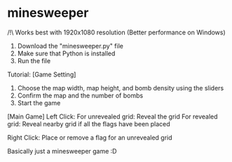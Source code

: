 # minesweeper
/!\ Works best with 1920x1080 resolution (Better performance on Windows)

1. Download the "minesweeper.py" file
2. Make sure that Python is installed
3. Run the file

Tutorial:
[Game Setting]
  1. Choose the map width, map height, and bomb density using the sliders
  2. Confirm the map and the number of bombs
  3. Start the game

[Main Game]
  Left Click:
    For unrevealed grid: Reveal the grid
    For revealed grid: Reveal nearby grid if all the flags have been placed
  
  Right Click:
    Place or remove a flag for an unrevealed grid
  
  Basically just a minesweeper game :D

